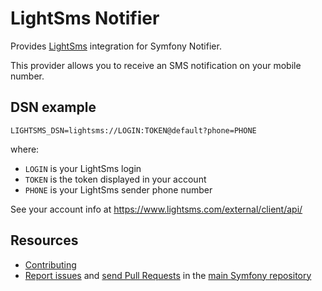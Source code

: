 LightSms Notifier
=================

Provides [LightSms](https://www.lightsms.com/) integration for Symfony Notifier.

This provider allows you to receive an SMS notification on your mobile number.

DSN example
-----------

```
LIGHTSMS_DSN=lightsms://LOGIN:TOKEN@default?phone=PHONE
```

where:
 - `LOGIN` is your LightSms login
 - `TOKEN` is the token displayed in your account
 - `PHONE` is your LightSms sender phone number

See your account info at https://www.lightsms.com/external/client/api/

Resources
---------

  * [Contributing](https://symfony.com/doc/current/contributing/index.html)
  * [Report issues](https://github.com/symfony/symfony/issues) and
    [send Pull Requests](https://github.com/symfony/symfony/pulls)
    in the [main Symfony repository](https://github.com/symfony/symfony)

